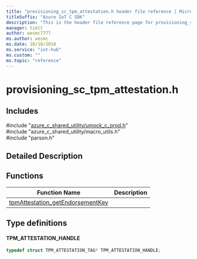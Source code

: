 ```yaml
---                             
title: "provisioning_sc_tpm_attestation.h header file reference | Microsoft Docs" 
titleSuffix: "Azure IoT C SDK"            
description: "This is the header file reference page for provisioning_sc_tpm_attestation.h in the Azure IoT C SDK. This SDK is used with Azure IoT Hub and Azure IoT Hub Device Provisioning Service"            
manager: timlt                 
author: wesmc7777              
ms.author: wesmc               
ms.date: 10/18/2018                    
ms.service: "iot-hub"             
ms.custom: ""                
ms.topic: "reference"        
---                            
```


# provisioning_sc_tpm_attestation.h 

## Includes

\#include "[azure_c_shared_utility/umock_c_prod.h](umock-c-prod-h.md)"  
\#include "azure_c_shared_utility/macro_utils.h"  
\#include "parson.h"  

## Detailed Description

## Functions

Function Name                  | Description                                
--------------------------------|---------------------------------------------
[tpmAttestation_getEndorsementKey](./provisioning-sc-tpm-attestation-h/tpmattestation-getendorsementkey.md)            | 

## Type definitions

#### TPM_ATTESTATION_HANDLE

```C
typedef struct TPM_ATTESTATION_TAG* TPM_ATTESTATION_HANDLE;
```


